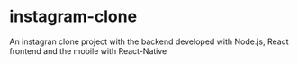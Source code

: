 # instagram-clone
An instagran clone project with the backend developed with Node.js, React frontend and the mobile with React-Native
